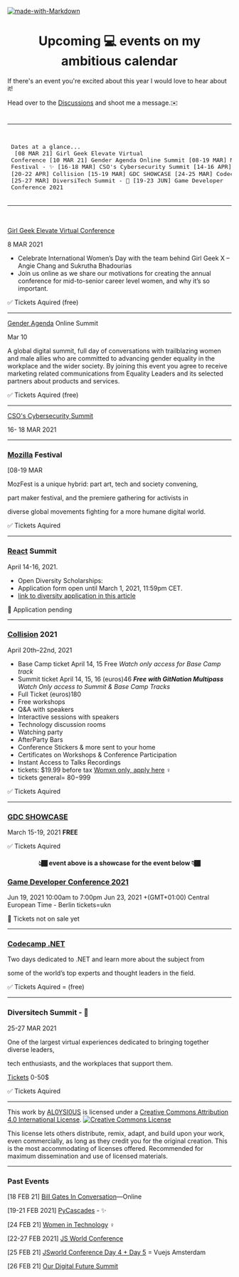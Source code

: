 [![made-with-Markdown](https://img.shields.io/badge/Made%20with-Markdown-1f425f.svg)](http://commonmark.org)

<h1 align="center"> Upcoming 💻 events on my ambitious calendar</h1> 

If there's an event you're excited about this year I would love to hear about it! 

Head over to the [Discussions](https://github.com/AL0YSI0US/aloysious-the-ambitious/discussions) and shoot me a message.✉️ <br><br>

<table align="center"><tr><td>
<pre>

Dates at a glance...<br>
[08 MAR 21] Girl Geek Elevate Virtual Conference
[10 MAR 21] Gender Agenda Online Summit
[08-19 MAR] Mozilla Festival - ✨
[16-18 MAR] CSO's Cybersecurity Summit
[14-16 APR] React
[20-22 APR] Collision
[15-19 MAR] GDC SHOWCASE
[24-25 MAR] Codecamp .NET
[25-27 MAR] DiversiTech Summit - 💼 
[19-23 JUN] Game Developer Conference 2021 
</pre>
</td></tr></table><br>

[Girl Geek Elevate Virtual Conference](https://girlgeek.io/conferences/elevate2021/)

8 MAR 2021

+ Celebrate International Women’s Day with the team behind Girl Geek X – Angie Chang and Sukrutha Bhadourias  
+ Join us online as we share our motivations for creating the annual conference for mid-to-senior career level women, and why it’s so important.

✅ Tickets Aquired (free)

----

[Gender Agenda](https://hopin.com/events/gender-agenda-online-summit) Online Summit 

Mar 10

A global digital summit, full day of conversations with trailblazing women 
and male allies who are committed to advancing gender equality in the workplace
and the wider society. By joining this event you agree to receive marketing related communications from Equality Leaders and its selected partners about products and services.

✅ Tickets Aquired (free)

----

[CSO's Cybersecurity Summit](https://events.idg.com/event-series/csos-cybersecurity-summit/?campaign={nonbrand}&medium={cpc}&source={google}&gclid=Cj0KCQiA4L2BBhCvARIsAO0SBdaOPwKQudQeqLYKQTTjdP3HBzKRnVOtl1uWEZjIjeuFMn_5MuHGSlIaAuzLEALw_wcB)

16- 18 MAR 2021

----

### [Mozilla](https://www.mozillafestival.org/en/) Festival

[08-19 MAR

MozFest is a unique hybrid: part art, tech and society convening, 

part maker festival, and the premiere gathering for activists in 

diverse global movements fighting for a more humane digital world.

✅ Tickets Aquired

----

### [React](https://remote.reactsummit.com/) Summit

April 14-16, 2021.

+ Open Diversity Scholarships:
+ Application form  open until March 1, 2021, 11:59pm CET.
+ [link to diversity application in this article](https://reactsummit.medium.com/get-a-diversity-scholarship-for-react-summit-remote-edition-2021-837c8b8795a2?fbclid=IwAR17CBqsqtNrWDluJpCH-JNfJza49PViDhXkN-akyBWkDsQDs_t7oR7VZiE)

🎯 Application pending

----

### [Collision](https://collisionconf.com/?utm_source=google&utm_medium=cpc&utm_campaign=10333646152&utm_content=115014181198&utm_term=collision%20summit&gclid=CjwKCAiAmrOBBhA0EiwArn3mfFNzSVTetL1-V_XX4_uIJQ5ukPE2OxLSPoNjAdMzRYQrpmg68y7l7xoCSkoQAvD_BwE) 2021

April 20th–22nd, 2021

+ Base Camp ticket April 14, 15 Free *Watch only access for Base Camp track*
+ Summit ticket April 14, 15, 16 (euros)46 ***Free with GitNation Multipass*** *Watch Only access to Summit & Base Camp Tracks*
+ Full Ticket (euros)180
+ Free workshops
+ Q&A with speakers
+ Interactive sessions with speakers
+ Technology discussion rooms
+ Watching party
+ AfterParty Bars
+ Conference Stickers & more sent to your home
+ Certificates on Workshops & Conference Participation
+ Instant Access to Talks Recordings
+ tickets: $19.99 before tax [Womxn only, apply here](https://collisionconf.com/women-in-tech#:~:text=What%20are%20Collision%20women%20in%20tech%20tickets%3F&text=Women%20in%20tech%20tickets%20offer,exclusive%20women%20in%20tech%20extras.) ♀️
+ tickets general= $80-$999

✅ Tickets Aquired

----

### [GDC SHOWCASE](https://gdconf.com/showcase?MCAID=77FB1CFE532B22840A490D45@AdobeOrg)

March 15-19, 2021 **FREE**

✅ Tickets Aquired

<h4 align="center">👆🏾 event above is a showcase for the event below 👇🏾</h4>

### [Game Developer Conference 2021](https://www.gdconf.com/)

Jun 19, 2021 10:00am to 7:00pm Jun 23, 2021
+(GMT+01:00) Central European Time - Berlin
tickets=ukn

🎯 Tickets not on sale yet

----

### [Codecamp .NET](https://codecamp.ro/dot-net-conference-march)

Two days dedicated to .NET and learn more about the subject from 

some of the world’s top experts and thought leaders in the field.

✅ Tickets Aquired = (free)

----

### Diversitech Summit - 💼

25-27 MAR 2021

One of the largest virtual experiences dedicated to bringing together diverse leaders, 

tech enthusiasts, and the workplaces that support them. 

[Tickets](https://www.eventbrite.com/e/diversitech-summit-tickets-137064961991) 0-50$

✅ Tickets Aquired

----

This work by <a xmlns:cc="http://creativecommons.org/ns#" href="https://github.com/AL0YSI0US/" property="cc:attributionName" rel="cc:attributionURL">AL0YSI0US</a> is licensed under a <a rel="license" href="http://creativecommons.org/licenses/by/4.0/">Creative Commons Attribution 4.0 International License</a>. <a rel="license" href="http://creativecommons.org/licenses/by/4.0/"><img alt="Creative Commons License" style="border-width:0" src="https://i.creativecommons.org/l/by/4.0/88x31.png" /></a><br />

This license lets others distribute, remix, adapt, and build upon your work, even commercially, as long as they credit you for the original creation. This is the most accommodating of licenses offered. Recommended for maximum dissemination and use of licensed materials.

----

### Past Events           
           
[18 FEB 21] [Bill Gates In Conversation](https://www.geekwire.com/calendar-event/bill-gates-conversation-online-bill-gates-conversation-online/)—Online

[19-21 FEB 2021] [PyCascades](https://2021.pycascades.com/) - ✨ 

[24 FEB 21] [Women in Technology](https://hopin.com/events/women-in-technology-a5d875a1-2350-4d19-9645-b77bf27621d7) ♀️

[22-27 FEB 2021] [JS World Conference](https://frontenddeveloperlove.com/)

[25 FEB 21] [JSworld Conference Day 4 + Day 5](https://hopin.com/events/vuejs-amsterdam-jsworld-conference-day-5) = Vuejs Amsterdam

[26 FEB 21] [Our Digital Future Summit](https://hopin.com/events/our-digital-future-summit)

